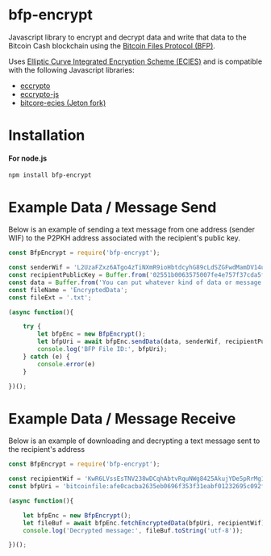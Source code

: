 # bfp-encrypt
Javascript library to encrypt and decrypt data and write that data to the Bitcoin Cash blockchain using the [Bitcoin Files Protocol (BFP)](https://github.com/simpleledger/slp-specification/blob/master/bitcoinfiles.md).

Uses [Elliptic Curve Integrated Encryption Scheme (ECIES)](https://cryptobook.nakov.com/asymmetric-key-ciphers/ecies-public-key-encryption) and is compatible with the following Javascript libraries:
* [eccrypto](https://github.com/bitchan/eccrypto)
* [eccrypto-js](https://github.com/pedrouid/eccrypto-js)
* [bitcore-ecies (Jeton fork)](https://github.com/jeton-tech/bitcore-ecies)

# Installation

#### For node.js
`npm install bfp-encrypt`

# Example Data / Message Send
Below is an example of sending a text message from one address (sender WIF) to the P2PKH address associated with the recipient's public key.
```javascript
const BfpEncrypt = require('bfp-encrypt');

const senderWif = 'L2UzaFZxz6ATgo4zTiNXmR9ioHbtdcyhG89cLdSZGFwdMamDV14u'; // Address = bitcoincash:qpjvzz50gscheeh0fk6mnpr70zrf8lzccu2fu7lr3p
const recipientPublicKey = Buffer.from('02551b0063575007fe4e757f37cda5f03144d207bc19404ea1a37c1f1cceb12a3b', 'hex'); // Address = bitcoincash:qqcrlpjfkjwaep56c42fnlhj3uancz8wsgr36ajq2z
const data = Buffer.from('You can put whatever kind of data or message you want right here as a buffer');
const fileName = 'EncryptedData';
const fileExt = '.txt';

(async function(){

    try {
        let bfpEnc = new BfpEncrypt();
        let bfpUri = await bfpEnc.sendData(data, senderWif, recipientPublicKey, fileName, fileExt);
        console.log('BFP File ID:', bfpUri);
    } catch (e) {
        console.error(e)
    }

})();
```

# Example Data / Message Receive
Below is an example of downloading and decrypting a text message sent to the recipient's address

```javascript
const BfpEncrypt = require('bfp-encrypt');

const recipientWif = 'KwR6LVssEsTNV238wDCqhAbtvRquNWg8425AkujYDe5pRrMg1LjE'; // Address = bitcoincash:qqcrlpjfkjwaep56c42fnlhj3uancz8wsgr36ajq2z
const bfpUri = 'bitcoinfile:afe0cacba2635eb0696f353f31eabf01232695c092fc24f2da98eaf2ba355b87';

(async function(){

    let bfpEnc = new BfpEncrypt();
    let fileBuf = await bfpEnc.fetchEncryptedData(bfpUri, recipientWif);
    console.log('Decrypted message:', fileBuf.toString('utf-8'));

})();

```

